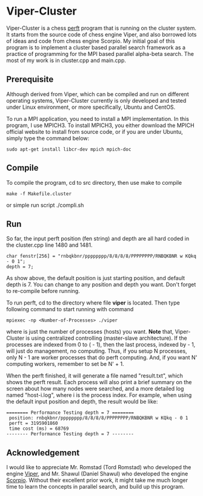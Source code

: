 # Viper-Cluster

Viper-Cluster is a chess [perft](https://chessprogramming.wikispaces.com/Perft) program that is running on the cluster system. It starts from the source code of chess engine Viper, and also borrowed lots of ideas and code from chess engine Scorpio. My initial goal of this program is to implement a cluster based parallel search framework as a practice of programming for the MPI based parallel alpha-beta search. The most of my work is in cluster.cpp and main.cpp.

## Prerequisite

Although derived from Viper, which can be compiled and run on different operating systems, Viper-Cluster currently is only developed and tested under Linux environment, or more specifically, Ubuntu and CentOS.

To run a MPI application, you need to install a MPI implementation. In this program, I use MPICH3. To install MPICH3, you either download the MPICH official website to install from source code, or if you are under Ubuntu, simply type the command below:

	sudo apt-get install libcr-dev mpich mpich-doc

## Compile


To compile the program, cd to src directory, then use make to compile

	make -f Makefile.cluster

or simple run script ./compli.sh

## Run

So far, the input perft position (fen string) and depth are all hard coded in the cluster.cpp line 1480 and 1481.

	char fenstr[256] = "rnbqkbnr/pppppppp/8/8/8/8/PPPPPPPP/RNBQKBNR w KQkq - 0 1";
	depth = 7;

As show above, the default position is just starting position, and default depth is 7. You can change to any position and depth you want. Don't forget to re-compile before running.

To run perft, cd to the directory where file **viper** is located. Then type following command to start running with command

	mpiexec -np <Number-of-Processes> ./viper

where <Number-of-Processes> is just the number of processes (hosts) you want.
**Note** that, Viper-Cluster is using centralized controlling (master-slave architecture). If the processes are indexed from 0 to (<Number-of-Processes> - 1), then the last process, indexed by <Number-of-Processes> - 1, will just do management, no computing. Thus, if you setup N processes, only N - 1 are worker processes that do perft computing. And, if you want N' computing workers, remember to set <Number-of-Processes> be N' + 1.

When the perft finished, it will generate a file named "result.txt", which shows the perft result. Each process will also print a brief summary on the screen about how many nodes were searched, and a more detailed log named "host-i.log", where i is the process index. For example, when using the default input position and depth, the result would be like:

	======== Performance Testing depth = 7 ========
	 position: rnbqkbnr/pppppppp/8/8/8/8/PPPPPPPP/RNBQKBNR w KQkq - 0 1
	 perft = 3195901860
	 time cost (ms) = 68769
	-------- Performance Testing depth = 7 --------

## Acknowledgement

I would like to appreciate Mr. Romstad (Tord Romstad) who developed the engine [Viper](https://chessprogramming.wikispaces.com/Viper), and Mr. Shawul (Daniel Shawul) who developed the engine [Scorpio](https://sites.google.com/site/dshawul/home). Without their excellent prior work, it might take me much longer time to learn the concepts in parallel search, and build up this program.

